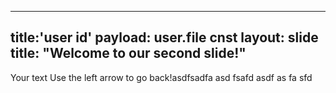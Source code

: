 _______________
title:'user id'
payload: user.file
cnst
layout: slide
title: "Welcome to our second slide!"
---
Your text
Use the left arrow to go back!asdfsadfa
asd
fsafd
asdf
as
fa
sfd

